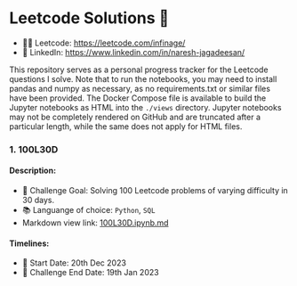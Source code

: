 # Leetcode Solutions 🚀
- 🧑‍💻 Leetcode: https://leetcode.com/infinage/
- 👥 LinkedIn: https://www.linkedin.com/in/naresh-jagadeesan/

This repository serves as a personal progress tracker for the Leetcode questions I solve. Note that to run the notebooks, you may need to install pandas and numpy as necessary, as no requirements.txt or similar files have been provided. The Docker Compose file is available to build the Jupyter notebooks as HTML into the `./views` directory. Jupyter notebooks may not be completely rendered on GitHub and are truncated after a particular length, while the same does not apply for HTML files.

### 1. 100L30D

#### Description:
- 🎯 Challenge Goal: Solving 100 Leetcode problems of varying difficulty in 30 days.
- 📚 Languange of choice: `Python`, `SQL`
- Markdown view link: [100L30D.ipynb.md](https://github.com/Infinage/leetcode/blob/main/views/100L30D.ipynb.md)

#### Timelines:
- 📅 Start Date: 20th Dec 2023
- 🏁 Challenge End Date: 19th Jan 2023